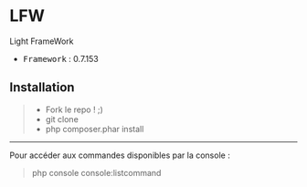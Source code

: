 # LFW
Light FrameWork

 - <kbd>Framework</kbd> : 0.7.153

Installation
----------

> - Fork le repo ! ;)
> - git clone
> - php composer.phar install

----------

Pour accéder aux commandes disponibles par la console :
> php console console:listcommand